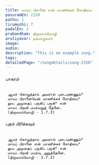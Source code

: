 ```yaml
---
title: மாயப் பிரானை என் மாணிக்கச் சோதியை
pasuramEn: 2150
pathu: 1
tirumozhi: 7
padalEn: 3
prabandham: திருவாய்மொழி
aruliyavar: நம்மாழ்வார்
image: 
audio: 
description: "This is an example song."
tags: 
detailedPage: "/songdetails/song-2150"
---
```

###### பாசுரம்


	 ஆயர் கொழுந்தாய் அவரால் புடையுண்ணும்*
	 மாயப் பிரானையென் மாணிக்கச் சோதியை*
	 தூய அமுதைப் பருகிப் பருகி* என்
	 மாயப் பிறவி மயர்வறுத் தேனே.
	 (திருவாய்மொழி - 1.7.3)
	

###### பதம் பிரிக்கவும்


	 ஆயர் கொழுந்தாய் அவரால் புடையுண்ணும்*
	 மாயப் பிரானை என் மாணிக்கச் சோதியை*
	 தூய அமுதைப் பருகிப் பருகி* என்
	 மாயப் பிறவி மயர்வு அறுத்தேனே.
	 (திருவாய்மொழி - 1.7.3)​
	